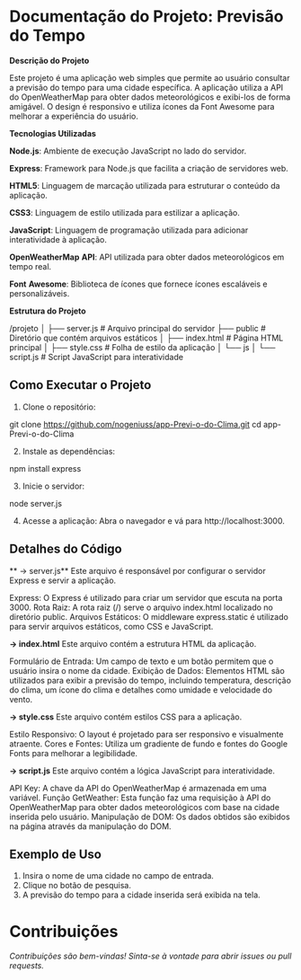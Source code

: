 # **Documentação do Projeto: Previsão do Tempo**

**Descrição do Projeto**
  
  Este projeto é uma aplicação web simples que permite ao usuário consultar a previsão do tempo para uma cidade específica. A aplicação utiliza a API do OpenWeatherMap para obter dados meteorológicos e exibi-los de forma amigável. O design é responsivo e utiliza ícones da Font Awesome para melhorar a experiência do usuário.

**Tecnologias Utilizadas**

**Node.js**: Ambiente de execução JavaScript no lado do servidor.

**Express**: Framework para Node.js que facilita a criação de servidores web.

**HTML5**: Linguagem de marcação utilizada para estruturar o conteúdo da aplicação.

**CSS3**: Linguagem de estilo utilizada para estilizar a aplicação.

**JavaScript**: Linguagem de programação utilizada para adicionar interatividade à aplicação.

**OpenWeatherMap** **API**: API utilizada para obter dados meteorológicos em tempo real.

**Font** **Awesome**: Biblioteca de ícones que fornece ícones escaláveis e personalizáveis.

**Estrutura do Projeto**

/projeto
│
├── server.js          # Arquivo principal do servidor
├── public             # Diretório que contém arquivos estáticos
│   ├── index.html     # Página HTML principal
│   ├── style.css      # Folha de estilo da aplicação
│   └── js
│       └── script.js  # Script JavaScript para interatividade

## **Como Executar o Projeto**

1. Clone o repositório:

git clone https://github.com/nogeniuss/app-Previ-o-do-Clima.git
cd app-Previ-o-do-Clima

2. Instale as dependências:

npm install express

3. Inicie o servidor:

node server.js

4. Acesse a aplicação: Abra o navegador e vá para http://localhost:3000.

## **Detalhes do Código**

** -> server.js**
Este arquivo é responsável por configurar o servidor Express e servir a aplicação.

Express: O Express é utilizado para criar um servidor que escuta na porta 3000.
Rota Raiz: A rota raiz (/) serve o arquivo index.html localizado no diretório public.
Arquivos Estáticos: O middleware express.static é utilizado para servir arquivos estáticos, como CSS e JavaScript.

**-> index.html**
Este arquivo contém a estrutura HTML da aplicação.

Formulário de Entrada: Um campo de texto e um botão permitem que o usuário insira o nome da cidade.
Exibição de Dados: Elementos HTML são utilizados para exibir a previsão do tempo, incluindo temperatura, descrição do clima, um ícone do clima e detalhes como umidade e velocidade do vento.

**-> style.css**
Este arquivo contém estilos CSS para a aplicação.

Estilo Responsivo: O layout é projetado para ser responsivo e visualmente atraente.
Cores e Fontes: Utiliza um gradiente de fundo e fontes do Google Fonts para melhorar a legibilidade.

**-> script.js**
Este arquivo contém a lógica JavaScript para interatividade.

API Key: A chave da API do OpenWeatherMap é armazenada em uma variável.
Função GetWeather: Esta função faz uma requisição à API do OpenWeatherMap para obter dados meteorológicos com base na cidade inserida pelo usuário.
Manipulação de DOM: Os dados obtidos são exibidos na página através da manipulação do DOM.

## **Exemplo de Uso**
1. Insira o nome de uma cidade no campo de entrada.
2. Clique no botão de pesquisa.
3. A previsão do tempo para a cidade inserida será exibida na tela.

# **Contribuições**

_Contribuições são bem-vindas! Sinta-se à vontade para abrir issues ou pull requests._
